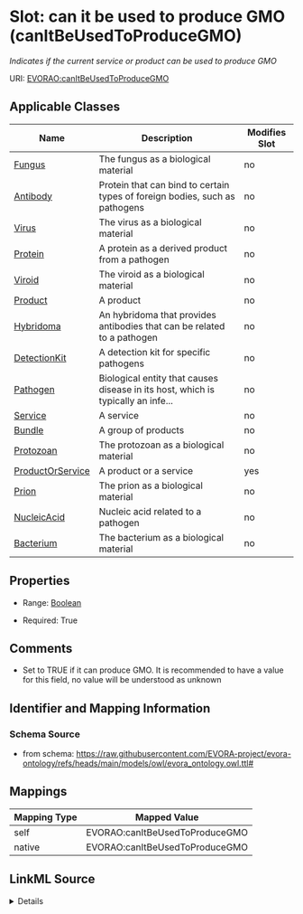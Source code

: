 

# Slot: can it be used to produce GMO (canItBeUsedToProduceGMO)


_Indicates if the current service or product can be used to produce GMO_





URI: [EVORAO:canItBeUsedToProduceGMO](https://raw.githubusercontent.com/EVORA-project/evora-ontology/refs/heads/main/models/owl/evora_ontology.owl.ttl#canItBeUsedToProduceGMO)



<!-- no inheritance hierarchy -->





## Applicable Classes

| Name | Description | Modifies Slot |
| --- | --- | --- |
| [Fungus](Fungus.md) | The fungus as a biological material |  no  |
| [Antibody](Antibody.md) | Protein that can bind to certain types of foreign bodies, such as pathogens |  no  |
| [Virus](Virus.md) | The virus as a biological material |  no  |
| [Protein](Protein.md) | A protein as a derived product from a pathogen |  no  |
| [Viroid](Viroid.md) | The viroid as a biological material |  no  |
| [Product](Product.md) | A product |  no  |
| [Hybridoma](Hybridoma.md) | An hybridoma that provides antibodies that can be related to a pathogen |  no  |
| [DetectionKit](DetectionKit.md) | A detection kit for specific pathogens |  no  |
| [Pathogen](Pathogen.md) | Biological entity that causes disease in its host, which is typically an infe... |  no  |
| [Service](Service.md) | A service |  no  |
| [Bundle](Bundle.md) | A group of products |  no  |
| [Protozoan](Protozoan.md) | The protozoan as a biological material |  no  |
| [ProductOrService](ProductOrService.md) | A product or a service |  yes  |
| [Prion](Prion.md) | The prion as a biological material |  no  |
| [NucleicAcid](NucleicAcid.md) | Nucleic acid related to a pathogen |  no  |
| [Bacterium](Bacterium.md) | The bacterium as a biological material |  no  |







## Properties

* Range: [Boolean](Boolean.md)

* Required: True





## Comments

* Set to TRUE if it can produce GMO. It is recommended to have a value for this field, no value will be understood as unknown

## Identifier and Mapping Information







### Schema Source


* from schema: https://raw.githubusercontent.com/EVORA-project/evora-ontology/refs/heads/main/models/owl/evora_ontology.owl.ttl#




## Mappings

| Mapping Type | Mapped Value |
| ---  | ---  |
| self | EVORAO:canItBeUsedToProduceGMO |
| native | EVORAO:canItBeUsedToProduceGMO |




## LinkML Source

<details>
```yaml
name: canItBeUsedToProduceGMO
description: Indicates if the current service or product can be used to produce GMO
title: can it be used to produce GMO
comments:
- Set to TRUE if it can produce GMO. It is recommended to have a value for this field,
  no value will be understood as unknown
from_schema: https://raw.githubusercontent.com/EVORA-project/evora-ontology/refs/heads/main/models/owl/evora_ontology.owl.ttl#
rank: 1000
alias: canItBeUsedToProduceGMO
domain_of:
- ProductOrService
range: boolean
required: true
recommended: true
multivalued: false

```
</details>